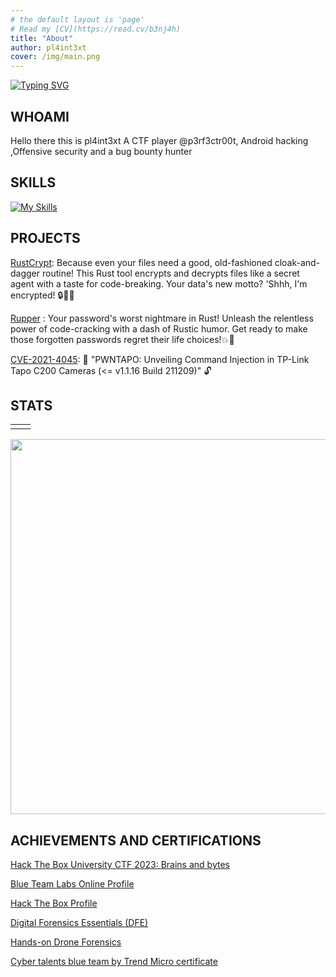 ```yaml
---
# the default layout is 'page'
# Read my [CV](https://read.cv/b3nj4h)
title: "About"
author: pl4int3xt
cover: /img/main.png
---
```


[![Typing SVG](https://readme-typing-svg.demolab.com/?lines=HI+There+I'M+pl4inT3xt;Android+Hacking;Bug+Bounty+Hunter,;Offensive+Security,;CTF+Player,;Security+Researcher,;Love+to+learn+new+stuffs&color=cyan&size=25&center=true&vCenter=true&width=600&height=100&)](https://git.io/typing-svg)

## WHOAMI

Hello there this is pl4int3xt A CTF player @p3rf3ctr00t, Android hacking ,Offensive security and a bug bounty hunter

## SKILLS

[![My Skills](https://skillicons.dev/icons?i=rust,python,kotlin,dart,androidstudio,flutter,laravel,markdown,git,github,linux,mysql,postman)](https://skillicons.dev)

## PROJECTS

[RustCrypt](https://github.com/B3nj4h/rustcrypt): Because even your files need a good, old-fashioned cloak-and-dagger routine! This Rust tool encrypts and decrypts files like a secret agent with a taste for code-breaking. Your data's new motto? 'Shhh, I'm encrypted! 🔒🕵️‍♂️

[Rupper](https://github.com/B3nj4h/rupper) : Your password's worst nightmare in Rust! Unleash the relentless power of code-cracking with a dash of Rustic humor. Get ready to make those forgotten passwords regret their life choices!💥🔐 

[CVE-2021-4045](https://github.com/B3nj4h/CVE-2021-4045.git):  🔐 "PWNTAPO: Unveiling Command Injection in TP-Link Tapo C200 Cameras (<= v1.1.16 Build 211209)" 🔓 
## STATS

<table>
  <tr>
    <td>
        <script src="https://www.hackthebox.eu/badge/421930"></script>
    </td>
    <td>
         <script src="https://tryhackme.com/badge/1611611"></script>
    </td>
  </tr>
</table>

<a href="https://stats.hyochan.dev/en/stats/B3nj4h"><img src="https://stats.hyochan.dev/api/github-stats?login=B3nj4h" width="600" /></a>

## ACHIEVEMENTS AND CERTIFICATIONS

[Hack The Box University CTF 2023: Brains and bytes](/img/cert/HTB2023.png)

[Blue Team Labs Online Profile](https://blueteamlabs.online/public/user/29064d927653e1cdaad8c6)

[Hack The Box Profile](https://app.hackthebox.com/profile/421930)


<!-- Won the BSIDES 2023 CTF @p3rf3ctr00t


Won the Huawei, Communications Authority of kenya and Kenya CyberSecurity and Forensics Authority 2023 october hackathon -->

[Digital Forensics Essentials (DFE)](/img/cert/dfe.png)

[Hands-on Drone Forensics](/img/cert/droneforensics.png)

[Cyber talents blue team by Trend Micro certificate](/img/cert/blueteam.png)

<!-- +++
title = "About"
date = "2019-01-25"
author = "Radek"
+++

# Hi there

My name is Radek and I'm the author of this theme. I made it to help you present your ideas easier.

We all know how hard is to start something on the web, especially these days. You need to prepare a bunch of stuff, configure them and when that’s done — create the content.

This theme is pretty basic and covers all of the essentials. All you have to do is start typing!

The theme includes:

- **light/dark mode**, depending on your preferences
- great reading experience thanks to [**Inter UI font**](https://rsms.me/inter/), made by [Rasmus Andersson](https://rsms.me/about/)
- nice code highlighting thanks to [**PrismJS**](https://prismjs.com)

So, there you have it... enjoy! -->
